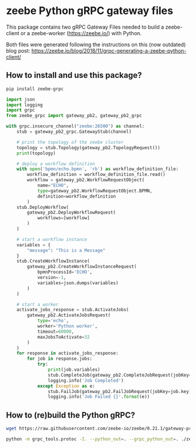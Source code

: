# zeebe Python gRPC gateway files

This package contains two gRPC Gateway Files needed to build a zeebe-client or a zeebe-worker (https://zeebe.io/)
with Python.

Both files were generated following the instructions on this (now outdated) blog post:
https://zeebe.io/blog/2018/11/grpc-generating-a-zeebe-python-client/

## How to install and use this package?

```bash
pip install zeebe-grpc
```
```python
import json
import logging
import grpc
from zeebe_grpc import gateway_pb2, gateway_pb2_grpc

with grpc.insecure_channel("zeebe:26500") as channel:
    stub = gateway_pb2_grpc.GatewayStub(channel)

    # print the topology of the zeebe cluster
    topology = stub.Topology(gateway_pb2.TopologyRequest())
    print(topology)

    # deploy a workflow definition
    with open('bpmn/echo.bpmn', 'rb') as workflow_definition_file:
        workflow_definition = workflow_definition_file.read()
        workflow = gateway_pb2.WorkflowRequestObject(
            name="ECHO",
            type=gateway_pb2.WorkflowRequestObject.BPMN,
            definition=workflow_definition
        )
    stub.DeployWorkflow(
        gateway_pb2.DeployWorkflowRequest(
            workflows=[workflow]
        )
    )

    # start a workflow instance
    variables = {
        "message": "This is a Message"
    }
    stub.CreateWorkflowInstance(
        gateway_pb2.CreateWorkflowInstanceRequest(
            bpmnProcessId='ECHO',
            version=-1,
            variables=json.dumps(variables)
        )
    )

    # start a worker
    activate_jobs_response = stub.ActivateJobs(
        gateway_pb2.ActivateJobsRequest(
            type='echo',
            worker='Python worker',
            timeout=60000,
            maxJobsToActivate=32
        )
    )
    for response in activate_jobs_response:
        for job in response.jobs:
            try:
                print(job.variables)
                stub.CompleteJob(gateway_pb2.CompleteJobRequest(jobKey=job.key, variables=json.dumps({})))
                logging.info('Job Completed')
            except Exception as e:
                stub.FailJob(gateway_pb2.FailJobRequest(jobKey=job.key))
                logging.info('Job Failed {}'.format(e))
```

## How to (re)build the Python gRPC?

```bash
wget https://raw.githubusercontent.com/zeebe-io/zeebe/0.21.1/gateway-protocol/src/main/proto/gateway.proto -O ./zeebe_grpc/gateway.proto

python -m grpc_tools.protoc -I. --python_out=. --grpc_python_out=. ./zeebe_grpc/gateway.proto
```